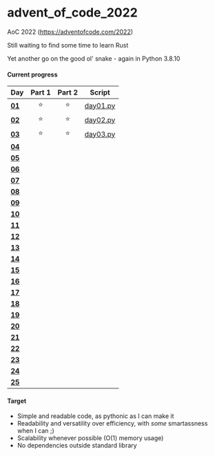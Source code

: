 # advent_of_code_2022
AoC 2022 (https://adventofcode.com/2022)

Still waiting to find some time to learn Rust

Yet another go on the good ol' snake - again in Python 3.8.10

#### Current progress

| Day                                            | Part 1 | Part 2 | Script            |
| ---------------------------------------------- | :----: | :----: | :---------------: |
| **[01](https://adventofcode.com/2022/day/1)**  | ⭐ | ⭐ | [day01.py](day01.py) |
| **[02](https://adventofcode.com/2022/day/2)**  | ⭐ | ⭐ | [day02.py](day02.py) |
| **[03](https://adventofcode.com/2022/day/3)**  | ⭐ | ⭐ | [day03.py](day03.py) |
| **[04](https://adventofcode.com/2022/day/4)**  ||||
| **[05](https://adventofcode.com/2022/day/5)**  ||||
| **[06](https://adventofcode.com/2022/day/6)**  ||||
| **[07](https://adventofcode.com/2022/day/7)**  ||||
| **[08](https://adventofcode.com/2022/day/8)**  ||||
| **[09](https://adventofcode.com/2022/day/9)**  ||||
| **[10](https://adventofcode.com/2022/day/10)** ||||
| **[11](https://adventofcode.com/2022/day/11)** ||||
| **[12](https://adventofcode.com/2022/day/12)** ||||
| **[13](https://adventofcode.com/2022/day/13)** ||||
| **[14](https://adventofcode.com/2022/day/14)** ||||
| **[15](https://adventofcode.com/2022/day/15)** ||||
| **[16](https://adventofcode.com/2022/day/16)** ||||
| **[17](https://adventofcode.com/2022/day/17)** ||||
| **[18](https://adventofcode.com/2022/day/18)** ||||
| **[19](https://adventofcode.com/2022/day/19)** ||||
| **[20](https://adventofcode.com/2022/day/20)** ||||
| **[21](https://adventofcode.com/2022/day/21)** ||||
| **[22](https://adventofcode.com/2022/day/22)** ||||
| **[23](https://adventofcode.com/2022/day/23)** ||||
| **[24](https://adventofcode.com/2022/day/24)** ||||
| **[25](https://adventofcode.com/2022/day/25)** ||||

#### Target
* Simple and readable code, as pythonic as I can make it
* Readability and versatility over efficiency, with *some* smartassness when I can ;)
* Scalability whenever possible (O(1) memory usage)
* No dependencies outside standard library